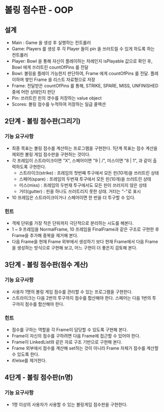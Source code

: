 # 볼링 점수판 - OOP

## 설계

- Main : Game 을 생성 후 실행하는 컨트롤러
- Game: Players 를 생성 후 각 Player 들이 pin 을 쓰러트릴 수 있게 하도록 하는 컨트롤러
- Player: Bowl 을 통해 자신이 플레이하는 차례인지 isPlayable 값으로 확인 후, Bowl 에게 쓰러트린 countOfPins 를 전달
- Bowl: 볼링을 플레이 가능한지 판단하여, Frame 에게 countOfPins 를 전달. 플레이하며 쌓인 Frame 을 리스트 자료형으로 저장
- Frame: 전달받은 countOfPins 를 통해, STRIKE, SPARE, MISS, UNFINISHED 중에 어떤 상태인지 판단
- Pin: 쓰러트린 핀의 갯수를 저장하는 value object
- Scores: 볼링 점수를 누적하여 저장하는 일급 콜렉션

## 2단계 - 볼링 점수판(그리기)

### 기능 요구사항

- 최종 목표는 볼링 점수를 계산하는 프로그램을 구현한다. 1단계 목표는 점수 계산을 제외한 볼링 게임 점수판을 구현하는 것이다.
- 각 프레임이 스트라이크이면 "X", 스페어이면 "9 | /", 미스이면 "8 | 1", 과 같이 출력하도록 구현한다.
    - 스트라이크(strike) : 프레임의 첫번째 투구에서 모든 핀(10개)을 쓰러트린 상태
    - 스페어(spare) : 프레임의 두번재 투구에서 모든 핀(10개)을 쓰러트린 상태
    - 미스(miss) : 프레임의 두번재 투구에서도 모든 핀이 쓰러지지 않은 상태
    - 거터(gutter) : 핀을 하나도 쓰러트리지 못한 상태. 거터는 "-"로 표시
- 10 프레임은 스트라이크이거나 스페어이면 한 번을 더 투구할 수 있다.

### 힌트

- 객체 단위를 가장 작은 단위까지 극단적으로 분리하는 시도를 해본다.
- 1 ~ 9 프레임을 NormalFrame, 10 프레임을 FinalFrame과 같은 구조로 구현한 후 Frame을 추가해 중복을 제거해 본다.
- 다음 Frame을 현재 Frame 외부에서 생성하기 보다 현재 Frame에서 다음 Frame을 생성하는 방식으로 구현해 보고, 어느 구현이 더 좋은지 검토해 본다.

## 3단계 - 볼링 점수판(점수 계산)

### 기능 요구사항

- 사용자 1명의 볼링 게임 점수를 관리할 수 있는 프로그램을 구현한다.
- 스트라이크는 다음 2번의 투구까지 점수를 합산해야 한다. 스페어는 다음 1번의 투구까지 점수를 합산해야 한다.

### 힌트

- 점수를 구하는 역할을 각 Frame이 담당할 수 있도록 구현해 본다.
- Frame이 자신의 점수를 구하려면 다음 Frame에 접근할 수 있어야 한다.
- Frame이 LinkedList와 같은 자료 구조 기반으로 구현해 본다.
- Frame 외부에서 점수를 계산해 set하는 것이 아니라 Frame 자체가 점수를 계산할 수 있도록 한다.
- if/else를 제거한다.

## 4단계 - 볼링 점수판(n명)

### 기능 요구사항

- 1명 이상의 사용자가 사용할 수 있는 볼링게임 점수판을 구현한다.
